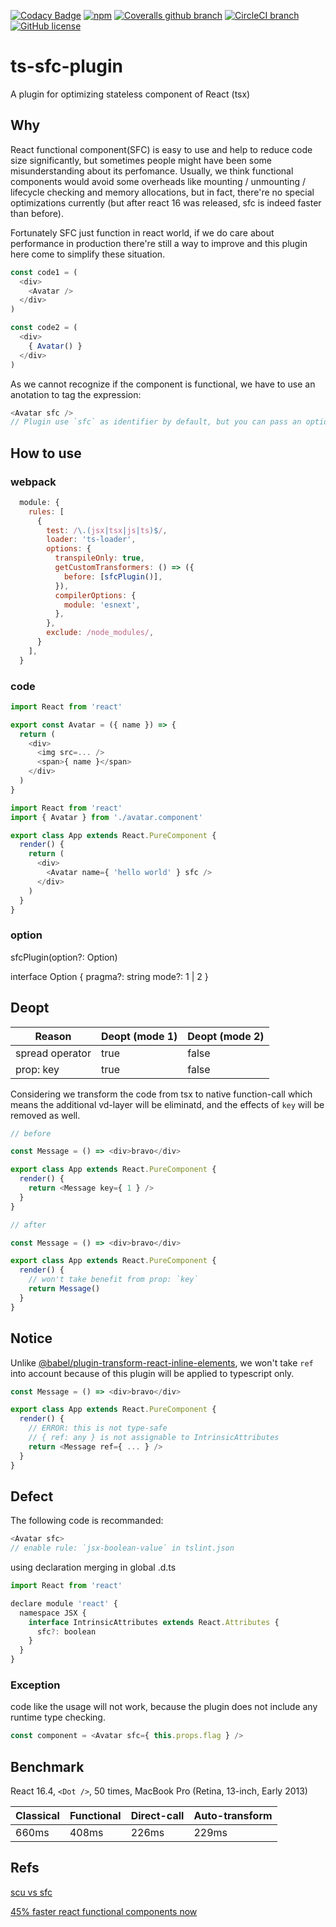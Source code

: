 [![Codacy Badge](https://api.codacy.com/project/badge/Grade/846b3e86d57c4697b681b53e78a9742b)](https://app.codacy.com/app/Saviio/ts-sfc-plugin?utm_source=github.com&utm_medium=referral&utm_content=Saviio/ts-sfc-plugin&utm_campaign=Badge_Grade_Dashboard)
[![npm](https://img.shields.io/npm/v/ts-sfc-plugin.svg?style=for-the-badge)](https://www.npmjs.com/package/ts-sfc-plugin)
[![Coveralls github branch](https://img.shields.io/coveralls/github/Saviio/ts-sfc-plugin/master.svg?style=for-the-badge)](https://coveralls.io/github/Saviio/ts-sfc-plugin?branch=master)
[![CircleCI branch](https://img.shields.io/circleci/project/github/Saviio/ts-sfc-plugin/master.svg?style=for-the-badge)](https://circleci.com/gh/Saviio/ts-sfc-plugin/tree/master)
[![GitHub license](https://img.shields.io/github/license/Saviio/ts-sfc-plugin.svg?style=for-the-badge)](https://github.com/Saviio/ts-sfc-plugin/blob/master/LICENSE)

# ts-sfc-plugin

A plugin for optimizing stateless component of React (tsx)

## Why
React functional component(SFC) is easy to use and help to reduce code size significantly, but sometimes
people might have been some misunderstanding about its perfomance. Usually, we think functional components would avoid some overheads like mounting / unmounting / lifecycle checking and memory allocations, but in fact, there're no special optimizations currently (but after react 16 was released, sfc is indeed faster than before).

Fortunately SFC just function in react world, if we do care about performance in production there're still a way to improve and this plugin here come to simplify these situation.

```javascript
const code1 = (
  <div>
    <Avatar />
  </div>
)

const code2 = (
  <div>
    { Avatar() }
  </div>
)
```
As we cannot recognize if the component is functional, we have to use an anotation to tag the expression:

```javascript
<Avatar sfc />
// Plugin use `sfc` as identifier by default, but you can pass an option to override it.
```

## How to use

### webpack
```javascript
  module: {
    rules: [
      {
        test: /\.(jsx|tsx|js|ts)$/,
        loader: 'ts-loader',
        options: {
          transpileOnly: true,
          getCustomTransformers: () => ({
            before: [sfcPlugin()],
          }),
          compilerOptions: {
            module: 'esnext',
          },
        },
        exclude: /node_modules/,
      }
    ],
  }
```

### code

```javascript
import React from 'react'

export const Avatar = ({ name }) => {
  return (
    <div>
      <img src=... />
      <span>{ name }</span>
    </div>
  )
}
```

```javascript
import React from 'react'
import { Avatar } from './avatar.component'

export class App extends React.PureComponent {
  render() {
    return (
      <div>
        <Avatar name={ 'hello world' } sfc />
      </div>
    )
  }
}
```

### option
sfcPlugin(option?: Option)

interface Option {
  pragma?: string
  mode?: 1 | 2
}

## Deopt
| Reason | Deopt (mode 1) | Deopt (mode 2)
|--|--|--|
| spread operator | true | false
| prop: key | true | false

Considering we transform the code from tsx to native function-call which means the additional vd-layer will be eliminatd, and the effects of `key` will be removed as well.

```javascript
// before

const Message = () => <div>bravo</div>

export class App extends React.PureComponent {
  render() {
    return <Message key={ 1 } />
  }
}
```

```javascript
// after

const Message = () => <div>bravo</div>

export class App extends React.PureComponent {
  render() {
    // won't take benefit from prop: `key`
    return Message()
  }
}
```

## Notice
Unlike [@babel/plugin-transform-react-inline-elements](https://babeljs.io/docs/en/next/babel-plugin-transform-react-inline-elements), we won't take `ref` into account because of this plugin will be applied to typescript only.
```javascript
const Message = () => <div>bravo</div>

export class App extends React.PureComponent {
  render() {
    // ERROR: this is not type-safe
    // { ref: any } is not assignable to IntrinsicAttributes
    return <Message ref={ ... } />
  }
}
```

## Defect
The following code is recommanded:

```javascript
<Avatar sfc>
// enable rule: `jsx-boolean-value` in tslint.json
```

using declaration merging in global .d.ts

```javascript
import React from 'react'

declare module 'react' {
  namespace JSX {
    interface IntrinsicAttributes extends React.Attributes {
      sfc?: boolean
    }
  }
}
```
### Exception
code like the usage will not work, because the plugin does not include any runtime type checking.

```javascript
const component = <Avatar sfc={ this.props.flag } />
```

## Benchmark

React 16.4, ```<Dot />```, 50 times, MacBook Pro (Retina, 13-inch, Early 2013)

| Classical | Functional | Direct-call | Auto-transform |
|--|--|--|--|
| 660ms | 408ms | 226ms | 229ms |

## Refs

[scu vs sfc](https://stackoverflow.com/questions/45795380/component-with-shouldcomponentupdate-vs-stateless-component-performance)

[45% faster react functional components now](https://medium.com/missive-app/45-faster-react-functional-components-now-3509a668e69f)
